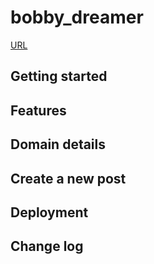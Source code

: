 # bobby_dreamer

[URL](https://www.bobbydreamer.com)

## Getting started

## Features 

## Domain details

## Create a new post 

## Deployment 

## Change log 



